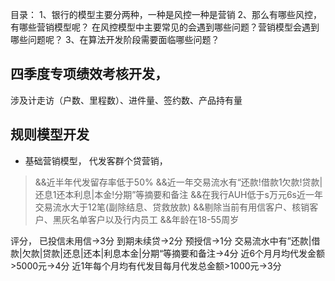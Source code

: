 目录：
1、银行的模型主要分两种，一种是风控一种是营销
2、那么有哪些风控，有哪些营销模型呢？ 在风控模型中主要常见的会遇到哪些问题？营销模型会遇到哪些问题呢？
3、在算法开发阶段需要面临哪些问题？


## 四季度专项绩效考核开发，
涉及计走访（户数、里程数）、进件量、签约数、产品持有量


## 规则模型开发
- 基础营销模型，  代发客群个贷营销，
>&&近半年代发留存率低于50%
&&近一年交易流水有“还款!借款1欠款!贷款|还息1还本利息|本金!分期”等摘要和备注
&&在我行AUH低于s万元6s近一年交易流水大于12笔(副除结息、贷救放款)
&&剔除当前有用信客户、核销客户、黑灰名单客户以及行内员工
&&年龄在18-55周岁

评分，
已投信未用信->3分
到期未续贷->2分
预授信->1分
交易流水中有”还款|借款|欠款|贷款|还息|还本|利息本金|分期“等摘要和备注->4分
近6个月月均代发金额>5000元->4分
近1年每个月均有代发目每月代发总金额>1000元->3分
